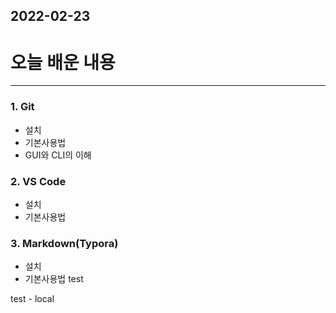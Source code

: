 ## 2022-02-23 

# 오늘 배운 내용

---

### 1. Git

- 설치
- 기본사용법
- GUI와 CLI의 이해

### 2. VS Code

- 설치
- 기본사용법

### 3. Markdown(Typora)

- 설치
- 기본사용법
test

test - local